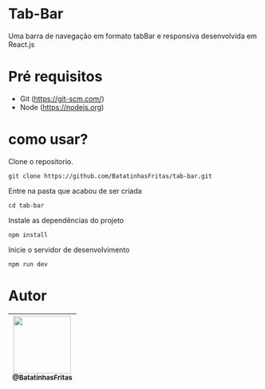# Tab-Bar
Uma barra de navegação em formato tabBar e responsiva desenvolvida em React.js

# Pré requisitos
- Git (https://git-scm.com/)
- Node (https://nodejs.org)

# como usar?
Clone o repositorio.
```
git clone https://github.com/BatatinhasFritas/tab-bar.git
```
Entre na pasta que acabou de ser criada
```
cd tab-bar
```
Instale as dependências do projeto
```
npm install
```
Inicie o servidor de desenvolvimento
```
npm run dev
```

# Autor
| [<img src="https://github.com/BatatinhasFritas.png" width=115><br><sub>@BatatinhasFritas</sub>](https://github.com/BatatinhasFritas) |
| :---: |
